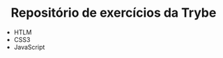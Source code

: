 <h1 align="center">Repositório de exercícios da Trybe</h1>
<ul>
  <li>HTLM</li>
  <li>CSS3</li>
  <li>JavaScript</li>
</ul>
